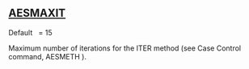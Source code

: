 ## [AESMAXIT](https://help.hexagonmi.com/bundle/MSC_Nastran_2022.4/page/Nastran_Combined_Book/qrg/parameters/TOC.AESMAXIT.xhtml)

Default    = 15

Maximum number of iterations for the ITER method (see Case Control command,  AESMETH ).

